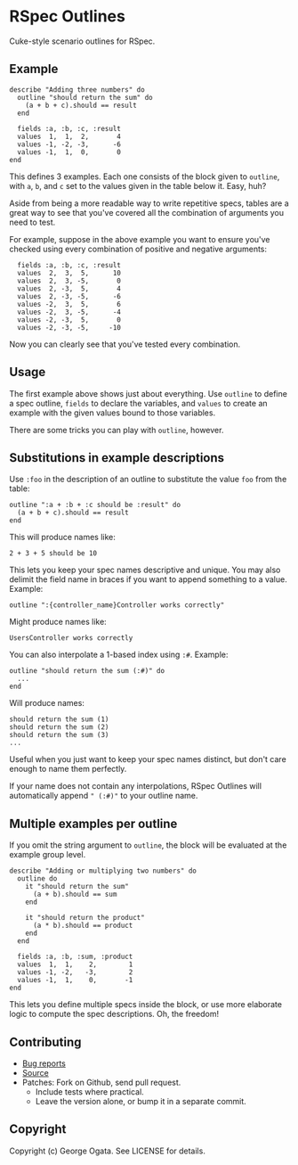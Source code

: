 # RSpec Outlines

Cuke-style scenario outlines for RSpec.

## Example

    describe "Adding three numbers" do
      outline "should return the sum" do
        (a + b + c).should == result
      end

      fields :a, :b, :c, :result
      values  1,  1,  2,       4
      values -1, -2, -3,      -6
      values -1,  1,  0,       0
    end

This defines 3 examples. Each one consists of the block given to `outline`, with
`a`, `b`, and `c` set to the values given in the table below it. Easy, huh?

Aside from being a more readable way to write repetitive specs, tables are a
great way to see that you've covered all the combination of arguments you need
to test.

For example, suppose in the above example you want to ensure you've checked
using every combination of positive and negative arguments:

      fields :a, :b, :c, :result
      values  2,  3,  5,      10
      values  2,  3, -5,       0
      values  2, -3,  5,       4
      values  2, -3, -5,      -6
      values -2,  3,  5,       6
      values -2,  3, -5,      -4
      values -2, -3,  5,       0
      values -2, -3, -5,     -10

Now you can clearly see that you've tested every combination.

## Usage

The first example above shows just about everything. Use `outline` to define a
spec outline, `fields` to declare the variables, and `values` to create an
example with the given values bound to those variables.

There are some tricks you can play with `outline`, however.

## Substitutions in example descriptions

Use `:foo` in the description of an outline to substitute the value `foo` from
the table:

    outline ":a + :b + :c should be :result" do
      (a + b + c).should == result
    end

This will produce names like:

    2 + 3 + 5 should be 10

This lets you keep your spec names descriptive and unique. You may also delimit
the field name in braces if you want to append something to a value. Example:

    outline ":{controller_name}Controller works correctly"

Might produce names like:

    UsersController works correctly

You can also interpolate a 1-based index using `:#`. Example:

    outline "should return the sum (:#)" do
      ...
    end

Will produce names:

    should return the sum (1)
    should return the sum (2)
    should return the sum (3)
    ...

Useful when you just want to keep your spec names distinct, but don't care
enough to name them perfectly.

If your name does not contain any interpolations, RSpec Outlines will
automatically append `" (:#)"` to your outline name.

## Multiple examples per outline

If you omit the string argument to `outline`, the block will be evaluated at the
example group level.

    describe "Adding or multiplying two numbers" do
      outline do
        it "should return the sum"
          (a + b).should == sum
        end

        it "should return the product"
          (a * b).should == product
        end
      end

      fields :a, :b, :sum, :product
      values  1,  1,    2,        1
      values -1, -2,   -3,        2
      values -1,  1,    0,       -1
    end

This lets you define multiple specs inside the block, or use more elaborate
logic to compute the spec descriptions. Oh, the freedom!

## Contributing

 * [Bug reports](https://github.com/oggy/rspec_outlines/issues)
 * [Source](https://github.com/oggy/rspec_outlines)
 * Patches: Fork on Github, send pull request.
   * Include tests where practical.
   * Leave the version alone, or bump it in a separate commit.

## Copyright

Copyright (c) George Ogata. See LICENSE for details.
